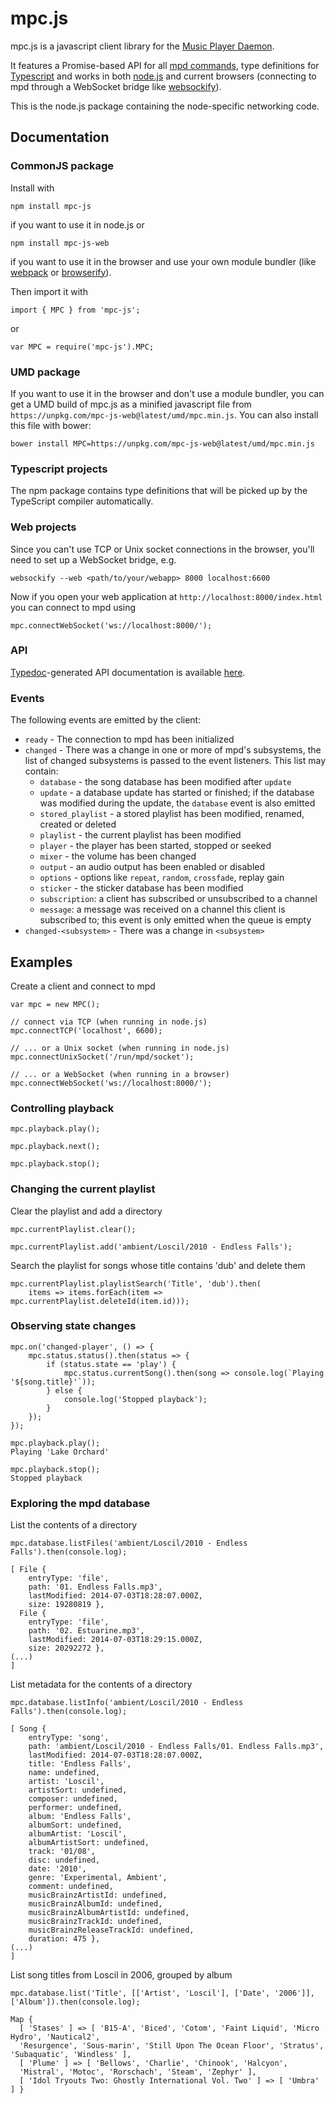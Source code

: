 # mpc.js

mpc.js is a javascript client library for the [Music Player Daemon](https://www.musicpd.org/).

It features a Promise-based API for all [mpd commands](https://www.musicpd.org/doc/protocol/command_reference.html),
type definitions for [Typescript](https://www.typescriptlang.org/) and works in both 
[node.js](https://nodejs.org/) and current browsers (connecting to mpd through a WebSocket bridge 
like [websockify](https://github.com/kanaka/websockify)).

This is the node.js package containing the node-specific networking code.

## Documentation

### CommonJS package

Install with
```
npm install mpc-js
```
if you want to use it in node.js or
```
npm install mpc-js-web
```
if you want to use it in the browser and use your own module bundler (like 
[webpack](https://webpack.github.io/) or [browserify](http://browserify.org/)).

Then import it with
```
import { MPC } from 'mpc-js';
```
or
```
var MPC = require('mpc-js').MPC;
```

### UMD package

If you want to use it in the browser and don't use a module bundler, you can get a UMD build of
mpc.js as a minified javascript file from `https://unpkg.com/mpc-js-web@latest/umd/mpc.min.js`.
You can also install this file with bower:
```
bower install MPC=https://unpkg.com/mpc-js-web@latest/umd/mpc.min.js
```

### Typescript projects

The npm package contains type definitions that will be picked up by the TypeScript compiler automatically.

### Web projects

Since you can't use TCP or Unix socket connections in the browser, you'll need to set up a WebSocket
bridge, e.g.
```
websockify --web <path/to/your/webapp> 8000 localhost:6600
```
Now if you open your web application at `http://localhost:8000/index.html` you can connect to mpd using
```
mpc.connectWebSocket('ws://localhost:8000/');
```

### API

[Typedoc](http://typedoc.org/)-generated API documentation is available [here](https://hbenl.github.io/mpc-js-core/typedoc/classes/_mpccore_.mpccore.html).

### Events

The following events are emitted by the client:

* `ready` - The connection to mpd has been initialized
* `changed` - There was a change in one or more of mpd's subsystems, the list of changed subsystems
  is passed to the event listeners. This list may contain:
  * `database` - the song database has been modified after `update`
  * `update` - a database update has started or finished; if the database was modified during the update, the `database` event is also emitted
  * `stored_playlist` - a stored playlist has been modified, renamed, created or deleted
  * `playlist` - the current playlist has been modified
  * `player` - the player has been started, stopped or seeked
  * `mixer` - the volume has been changed
  * `output` - an audio output has been enabled or disabled
  * `options` - options like `repeat`, `random`, `crossfade`, replay gain
  * `sticker` - the sticker database has been modified
  * `subscription`: a client has subscribed or unsubscribed to a channel
  * `message`: a message was received on a channel this client is subscribed to; this event is only emitted when the queue is empty
* `changed-<subsystem>` - There was a change in `<subsystem>`

## Examples

Create a client and connect to mpd
```
var mpc = new MPC();

// connect via TCP (when running in node.js)
mpc.connectTCP('localhost', 6600);

// ... or a Unix socket (when running in node.js)
mpc.connectUnixSocket('/run/mpd/socket');

// ... or a WebSocket (when running in a browser)
mpc.connectWebSocket('ws://localhost:8000/');
```

### Controlling playback

```
mpc.playback.play();

mpc.playback.next();

mpc.playback.stop();
```

### Changing the current playlist

Clear the playlist and add a directory
```
mpc.currentPlaylist.clear();

mpc.currentPlaylist.add('ambient/Loscil/2010 - Endless Falls');
```

Search the playlist for songs whose title contains 'dub' and delete them
```
mpc.currentPlaylist.playlistSearch('Title', 'dub').then(
	items => items.forEach(item => mpc.currentPlaylist.deleteId(item.id)));
```

### Observing state changes

```
mpc.on('changed-player', () => { 
	mpc.status.status().then(status => { 
		if (status.state == 'play') { 
			mpc.status.currentSong().then(song => console.log(`Playing '${song.title}'`));
		} else {
			console.log('Stopped playback');
		}
	});
});

mpc.playback.play();
Playing 'Lake Orchard'

mpc.playback.stop();
Stopped playback
```

### Exploring the mpd database

List the contents of a directory
```
mpc.database.listFiles('ambient/Loscil/2010 - Endless Falls').then(console.log);

[ File {
    entryType: 'file',
    path: '01. Endless Falls.mp3',
    lastModified: 2014-07-03T18:28:07.000Z,
    size: 19280819 },
  File {
    entryType: 'file',
    path: '02. Estuarine.mp3',
    lastModified: 2014-07-03T18:29:15.000Z,
    size: 20292272 },
(...)
]
```

List metadata for the contents of a directory
```
mpc.database.listInfo('ambient/Loscil/2010 - Endless Falls').then(console.log);

[ Song {
    entryType: 'song',
    path: 'ambient/Loscil/2010 - Endless Falls/01. Endless Falls.mp3',
    lastModified: 2014-07-03T18:28:07.000Z,
    title: 'Endless Falls',
    name: undefined,
    artist: 'Loscil',
    artistSort: undefined,
    composer: undefined,
    performer: undefined,
    album: 'Endless Falls',
    albumSort: undefined,
    albumArtist: 'Loscil',
    albumArtistSort: undefined,
    track: '01/08',
    disc: undefined,
    date: '2010',
    genre: 'Experimental, Ambient',
    comment: undefined,
    musicBrainzArtistId: undefined,
    musicBrainzAlbumId: undefined,
    musicBrainzAlbumArtistId: undefined,
    musicBrainzTrackId: undefined,
    musicBrainzReleaseTrackId: undefined,
    duration: 475 },
(...)
]
```

List song titles from Loscil in 2006, grouped by album
```
mpc.database.list('Title', [['Artist', 'Loscil'], ['Date', '2006']], ['Album']).then(console.log);

Map {
  [ 'Stases' ] => [ 'B15-A', 'Biced', 'Cotom', 'Faint Liquid', 'Micro Hydro', 'Nautical2',
  'Resurgence', 'Sous-marin', 'Still Upon The Ocean Floor', 'Stratus', 'Subaquatic', 'Windless' ],
  [ 'Plume' ] => [ 'Bellows', 'Charlie', 'Chinook', 'Halcyon',
  'Mistral', 'Motoc', 'Rorschach', 'Steam', 'Zephyr' ],
  [ 'Idol Tryouts Two: Ghostly International Vol. Two' ] => [ 'Umbra' ] }

```
